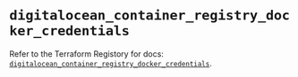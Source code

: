 # `digitalocean_container_registry_docker_credentials`

Refer to the Terraform Registory for docs: [`digitalocean_container_registry_docker_credentials`](https://registry.terraform.io/providers/digitalocean/digitalocean/2.30.0/docs/resources/container_registry_docker_credentials).
